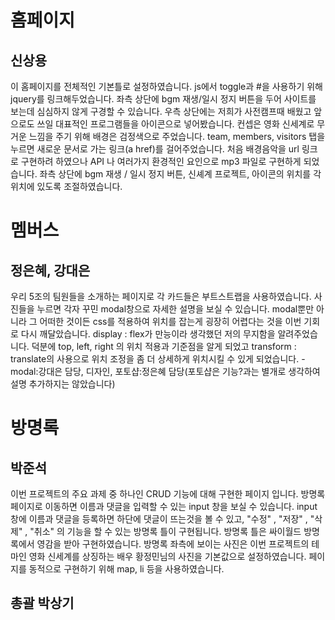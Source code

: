 # 홈페이지
## 신상용
이 홈페이지를 전체적인 기본틀로 설정하였습니다. js에서 toggle과 #을 사용하기 위해 jquery를 링크해두었습니다.
좌측 상단에 bgm 재생/일시 정지 버튼을 두어 사이트를 보는데 심심하지 않게 구경할 수 있습니다.
우측 상단에는 저희가 사전캠프때 배웠고 앞으로도 쓰일 대표적인 프로그램들을 아이콘으로 넣어봤습니다.
컨셉은 영화 신세계로 무거운 느낌을 주기 위해 배경은 검정색으로 주었습니다.
team, members, visitors 탭을 누르면 새로운 문서로 가는 링크(a href)를 걸어주었습니다.
처음 배경음악을 url 링크로 구현하려 하였으나 API 나 여러가지 환경적인 요인으로 mp3 파일로 구현하게 되었습니다.
좌측 상단에 bgm 재생 / 일시 정지 버튼, 신셰계 프로젝트, 아이콘의 위치를 각 위치에 있도록 조절하였습니다.


# 멤버스
## 정은혜, 강대은
우리 5조의 팀원들을 소개하는 페이지로 각 카드들은 부트스트랩을 사용하였습니다. 사진들을 누르면 각자 꾸민 modal창으로 자세한 설명을 보실 수 있습니다.
modal뿐만 아니라 그 어떠한 것이든 css를 적용하여 위치를 잡는게 굉장히 어렵다는 것을 이번 기회로 다시 깨달았습니다. display : flex가 만능이라 생각했던 저의 무지함을 알려주었습니다. 덕분에 top, left, right 의 위치 적용과 기준점을 알게 되었고 transform : translate의 사용으로 위치 조정을 좀 더 상세하게 위치시킬 수 있게 되었습니다.
-modal:강대은 담당, 디자인, 포토샵:정은혜 담당(포토샵은 기능?과는 별개로 생각하여 설명 추가하지는 않았습니다)


# 방명록
## 박준석
이번 프로젝트의 주요 과제 중 하나인 CRUD 기능에 대해 구현한 페이지 입니다.
방명록 페이지로 이동하면 이름과 댓글을 입력할 수 있는 input 창을 보실 수 있습니다.
input 창에 이름과 댓글을 등록하면 하단에 댓글이 뜨는것을 볼 수 있고, "수정" , "저장" , "삭제" , "취소" 의 기능을 할 수 있는 방명록 틀이 구현됩니다.
방명록 틀은 싸이월드 방명록에서 영감을 받아 구현하였습니다.
방명록 좌측에 보이는 사진은 이번 프로젝트의 테마인 영화 신세계를 상징하는 배우 황정민님의 사진을 기본값으로 설정하였습니다.
페이지를 동적으로 구현하기 위해 map, li 등을 사용하였습니다.


## 총괄 박상기
